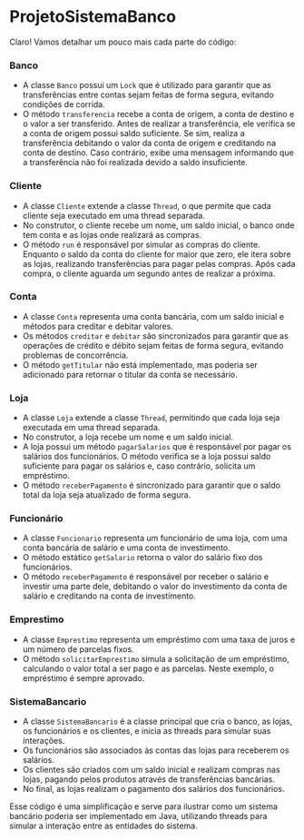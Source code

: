 # ProjetoSistemaBanco

Claro! Vamos detalhar um pouco mais cada parte do código:

### Banco
- A classe `Banco` possui um `Lock` que é utilizado para garantir que as transferências entre contas sejam feitas de forma segura, evitando condições de corrida.
- O método `transferencia` recebe a conta de origem, a conta de destino e o valor a ser transferido. Antes de realizar a transferência, ele verifica se a conta de origem possui saldo suficiente. Se sim, realiza a transferência debitando o valor da conta de origem e creditando na conta de destino. Caso contrário, exibe uma mensagem informando que a transferência não foi realizada devido a saldo insuficiente.

### Cliente
- A classe `Cliente` extende a classe `Thread`, o que permite que cada cliente seja executado em uma thread separada.
- No construtor, o cliente recebe um nome, um saldo inicial, o banco onde tem conta e as lojas onde realizará as compras.
- O método `run` é responsável por simular as compras do cliente. Enquanto o saldo da conta do cliente for maior que zero, ele itera sobre as lojas, realizando transferências para pagar pelas compras. Após cada compra, o cliente aguarda um segundo antes de realizar a próxima.

### Conta
- A classe `Conta` representa uma conta bancária, com um saldo inicial e métodos para creditar e debitar valores.
- Os métodos `creditar` e `debitar` são sincronizados para garantir que as operações de crédito e débito sejam feitas de forma segura, evitando problemas de concorrência.
- O método `getTitular` não está implementado, mas poderia ser adicionado para retornar o titular da conta se necessário.

### Loja
- A classe `Loja` extende a classe `Thread`, permitindo que cada loja seja executada em uma thread separada.
- No construtor, a loja recebe um nome e um saldo inicial.
- A loja possui um método `pagarSalarios` que é responsável por pagar os salários dos funcionários. O método verifica se a loja possui saldo suficiente para pagar os salários e, caso contrário, solicita um empréstimo.
- O método `receberPagamento` é sincronizado para garantir que o saldo total da loja seja atualizado de forma segura.

### Funcionário
- A classe `Funcionario` representa um funcionário de uma loja, com uma conta bancária de salário e uma conta de investimento.
- O método estático `getSalario` retorna o valor do salário fixo dos funcionários.
- O método `receberPagamento` é responsável por receber o salário e investir uma parte dele, debitando o valor do investimento da conta de salário e creditando na conta de investimento.

### Emprestimo
- A classe `Emprestimo` representa um empréstimo com uma taxa de juros e um número de parcelas fixos.
- O método `solicitarEmprestimo` simula a solicitação de um empréstimo, calculando o valor total a ser pago e as parcelas. Neste exemplo, o empréstimo é sempre aprovado.

### SistemaBancario
- A classe `SistemaBancario` é a classe principal que cria o banco, as lojas, os funcionários e os clientes, e inicia as threads para simular suas interações.
- Os funcionários são associados às contas das lojas para receberem os salários.
- Os clientes são criados com um saldo inicial e realizam compras nas lojas, pagando pelos produtos através de transferências bancárias.
- No final, as lojas realizam o pagamento dos salários dos funcionários.

Esse código é uma simplificação e serve para ilustrar como um sistema bancário poderia ser implementado em Java, utilizando threads para simular a interação entre as entidades do sistema.
